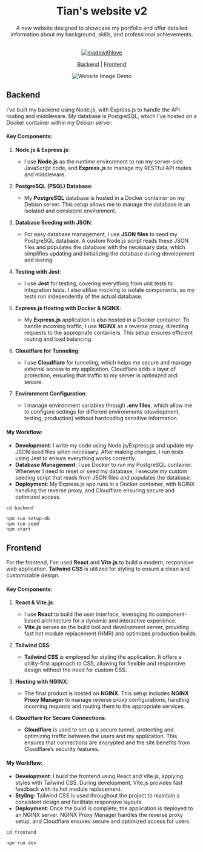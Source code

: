<div align="center">
<h1> Tian's website v2 </h1> 
A new website designed to showcase my portfolio and offer detailed information about my background, skills, and professional achievements.  <br><br>
  
[![madewithlove](https://img.shields.io/badge/made_with-❤-red?style=for-the-badge&labelColor=orange
)](https://github.com/Tianyu-00)

[Backend](https://github.com/TianYu-00/TianYuSiteV2?tab=readme-ov-file#backend) | [Frontend](https://github.com/TianYu-00/TianYuSiteV2?tab=readme-ov-file#frontend)

![Website Image Demo](https://github.com/user-attachments/assets/472d6a77-4f12-4129-827f-1740a922f00b)


</div>

## Backend
I’ve built my backend using Node.js, with Express.js to handle the API routing and middleware. My database is PostgreSQL, which I’ve hosted on a Docker container within my Debian server.

#### Key Components:
1. **Node.js & Express.js**:
   - I use **Node.js** as the runtime environment to run my server-side JavaScript code, and **Express.js** to manage my RESTful API routes and middleware.

2. **PostgreSQL (PSQL) Database**:
   - My **PostgreSQL** database is hosted in a Docker container on my Debian server. This setup allows me to manage the database in an isolated and consistent environment.

3. **Database Seeding with JSON**:
   - For easy database management, I use **JSON files** to seed my PostgreSQL database. A custom Node.js script reads these JSON files and populates the database with the necessary data, which simplifies updating and initializing the database during development and testing.

4. **Testing with Jest**:
   - I use **Jest** for testing, covering everything from unit tests to integration tests. I also utilize mocking to isolate components, so my tests run independently of the actual database.

5. **Express.js Hosting with Docker & NGINX**:
   - My **Express.js** application is also hosted in a Docker container. To handle incoming traffic, I use **NGINX** as a reverse proxy, directing requests to the appropriate containers. This setup ensures efficient routing and load balancing.

6. **Cloudflare for Tunneling**:
   - I use **Cloudflare** for tunneling, which helps me secure and manage external access to my application. Cloudflare adds a layer of protection, ensuring that traffic to my server is optimized and secure.

7. **Environment Configuration**:
   - I manage environment variables through **.env files**, which allow me to configure settings for different environments (development, testing, production) without hardcoding sensitive information.

#### My Workflow:

- **Development**: I write my code using Node.js/Express.js and update my JSON seed files when necessary. After making changes, I run tests using Jest to ensure everything works correctly.
- **Database Management**: I use Docker to run my PostgreSQL container. Whenever I need to reset or seed my database, I execute my custom seeding script that reads from JSON files and populates the database.
- **Deployment**: My Express.js app runs in a Docker container, with NGINX handling the reverse proxy, and Cloudflare ensuring secure and optimized access.

```
cd backend
```

```
npm run setup-db
npm run seed
npm start
```


## Frontend
For the frontend, I’ve used **React** and **Vite.js** to build a modern, responsive web application. **Tailwind CSS** is utilized for styling to ensure a clean and customizable design.

#### Key Components:

1. **React & Vite.js**:
   - I use **React** to build the user interface, leveraging its component-based architecture for a dynamic and interactive experience.
   - **Vite.js** serves as the build tool and development server, providing fast hot module replacement (HMR) and optimized production builds.

2. **Tailwind CSS**:
   - **Tailwind CSS** is employed for styling the application. It offers a utility-first approach to CSS, allowing for flexible and responsive design without the need for custom CSS.

3. **Hosting with NGINX**:
   - The final product is hosted on **NGINX**. This setup includes **NGINX Proxy Manager** to manage reverse proxy configurations, handling incoming requests and routing them to the appropriate services.

4. **Cloudflare for Secure Connections**:
   - **Cloudflare** is used to set up a secure tunnel, protecting and optimizing traffic between the users and my application. This ensures that connections are encrypted and the site benefits from Cloudflare’s security features.

#### My Workflow:

- **Development**: I build the frontend using React and Vite.js, applying styles with Tailwind CSS. During development, Vite.js provides fast feedback with its hot module replacement.
- **Styling**: Tailwind CSS is used throughout the project to maintain a consistent design and facilitate responsive layouts.
- **Deployment**: Once the build is complete, the application is deployed to an NGINX server. NGINX Proxy Manager handles the reverse proxy setup, and Cloudflare ensures secure and optimized access for users.



```
cd frontend
```

```
npm run dev
```




